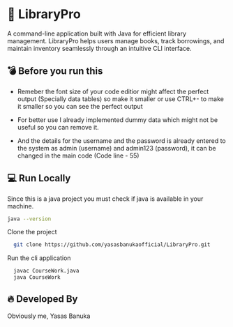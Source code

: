 # 📖 LibraryPro

A command-line application built with Java for efficient library management. LibraryPro helps users manage books, track borrowings, and maintain inventory seamlessly through an intuitive CLI interface.

## 💣 Before you run this

- Remeber the font size of your code editior might affect the perfect output (Specially data tables) so make it smaller or use CTRL+- to make it smaller so you can see the perfect output

- For better use I already implemented dummy data which might not be useful so you can remove it.

- And the details for the username and the password is already entered to the system as admin (username) and admin123 (password), it can be changed in the main code (Code line - 55)

## 💻 Run Locally

Since this is a java project you must check if java is available in your machine.

```bash
java --version
```

Clone the project

```bash
  git clone https://github.com/yasasbanukaofficial/LibraryPro.git
```

Run the cli application

```bash
  javac CourseWork.java
  java CourseWork
```

## 🔥 Developed By

Obviously me, Yasas Banuka
